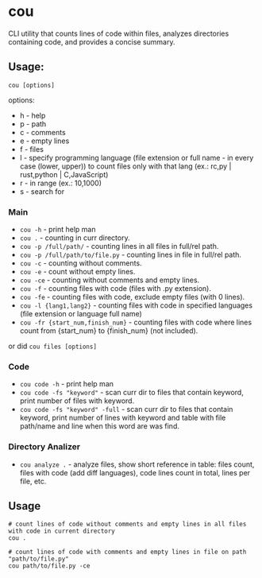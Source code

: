 # cou
CLI utility that counts lines of code within files, analyzes directories containing code, and provides a concise summary.

## Usage:
`cou [options]`


options:
- h - help
- p - path
- c - comments
- e - empty lines
- f - files
- l - specify programming language (file extension or full name - in every case (lower, upper)) 
      to count files only with that lang (ex.: rc,py | rust,python | C,JavaScript)
- r - in range (ex.: 10,1000)
- s - search for


### Main
- `cou -h` - print help man
- `cou .` - counting in curr directory.
- `cou -p /full/path/` - counting lines in all files in full/rel path.
- `cou -p /full/path/to/file.py` - counting lines in file in full/rel path.
- `cou -c` - counting without comments.
- `cou -e` - count without empty lines.
- `cou -ce` - counting without comments and empty lines.
- `cou -f` - counting files with code (files with .py extension).
- `cou -fe` - counting files with code, exclude empty files (with 0 lines).
- `cou -l {lang1,lang2}` - counting files with code in specified languages (file extension or language full name)
- `cou -fr {start_num,finish_num}` - counting files with code where lines count from {start_num} to {finish_num} (not included).

or did `cou files [options]`


### Code
- `cou code -h` - print help man
- `cou code -fs "keyword"` - scan curr dir to files that contain keyword, print number of files with keyword.
- `cou code -fs "keyword" -full` - scan curr dir to files that contain keyword, print number of lines with keyword and table with file path/name and line when this word are was find.

### Directory Analizer
- `cou analyze .` - analyze files, show short reference in table: files count, files with code (add diff languages), code lines count in total, lines per file, etc.


## Usage
```ch
# count lines of code without comments and empty lines in all files with code in current directory
cou .

# count lines of code with comments and empty lines in file on path "path/to/file.py"
cou path/to/file.py -ce
```